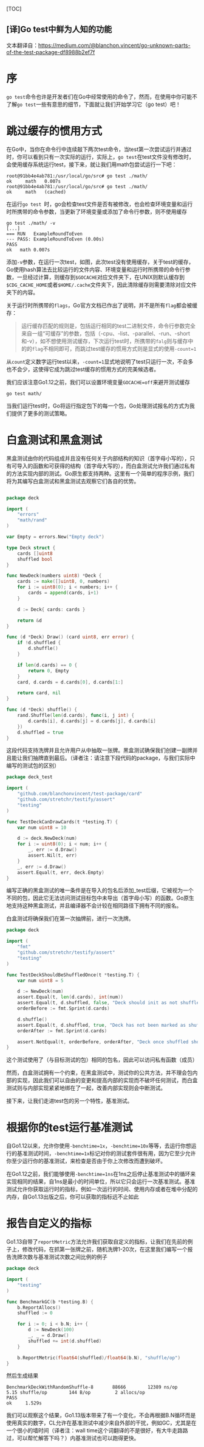 [TOC]



## [译]Go test中鲜为人知的功能



文本翻译自：https://medium.com/@blanchon.vincent/go-unknown-parts-of-the-test-package-df8988b2ef7f



# 序



`go test`命令也许是开发者们在Go中经常使用的命令了，然而，在使用中你可能不了解`go test`一些有意思的细节，下面就让我们开始学习它（go test）吧！



# 跳过缓存的惯用方式



在Go中，当你在命令行中连续敲下两次test命令，当test第一次尝试运行并通过时，你可以看到只有一次实际的运行，实际上，`go test`在test文件没有修改时，会使用缓存系统运行test，接下来，就让我们用math包尝试运行一下吧：

```
root@91bb4e4ab781:/usr/local/go/src# go test ./math/
ok     math   0.007s
root@91bb4e4ab781:/usr/local/go/src# go test ./math/
ok     math   (cached)
```

在运行`go test `时，go会检查test文件是否有被修改，也会检查环境变量和运行时所携带的命令参数，当更新了环境变量或添加了命令行参数，则不使用缓存

```
go test ./math/ -v
[...]
=== RUN   ExampleRoundToEven
--- PASS: ExampleRoundToEven (0.00s)
PASS
ok   math 0.007s
```

添加`-v`参数，在运行一次test，如图，此次test没有使用缓存，关于test的缓存，Go使用hash算法去比较运行的文件内容、环境变量和运行时所携带的命令行参数，一旦经过计算，则缓存到`$GOCACHE`对应文件夹下，在UNIX则默认缓存到`$CDG_CACHE_HOME`或者`$HOME/.cache`文件夹下，因此清除缓存则需要清除对应文件夹下的内容。



关于运行时所携带的`flags`，Go官方文档已作出了说明，并不是所有`flag`都会被缓存：

> 运行缓存匹配的规则是，包括运行相同的test二进制文件，命令行参数完全来自一组“可缓存”的参数，包括（-cpu、-list、-parallel、-run、-short和-v），如不想使用测试缓存，下次运行test时，所携带的`falg`则与缓存中的的`flag`不相同即可，而跳过test缓存的惯用方式则是显式的使用`-count=1`



从`count`定义数字运行test以来，`-count=1`显式地说明了test只运行一次，不会多也不会少，这使得它成为跳过test缓存的惯用方式的完美候选者。



我们应该注意Go1.12之前，我们可以设置环境变量`GOCACHE=off`来避开测试缓存

`go test math/`

当我们运行test时，Go将运行指定包下的每一个包，Go处理测试报名的方式为我们提供了更多的测试策略。



# 白盒测试和黑盒测试



黑盒测试由你的代码组成并且没有任何关于内部结构的知识（首字母小写的），只有可导入的函数和可获得的结构（首字母大写的），而白盒测试允许我们通过私有的方法实现内部的测试。Go原生都支持两种。这里有一个简单的程序示例，我们将为其编写白盒测试和黑盒测试去观察它们各自的优势。

```go

package deck

import (
	"errors"
	"math/rand"
)

var Empty = errors.New("Empty deck")

type Deck struct {
	cards []uint8
	shuffled bool
}

func NewDeck(numbers uint8) *Deck {
	cards := make([]uint8, 0, numbers)
	for i := uint8(0); i < numbers; i++ {
		cards = append(cards, i+1)
	}

	d := Deck{ cards: cards }

	return &d
}

func (d *Deck) Draw() (card uint8, err error) {
	if !d.shuffled {
		d.shuffle()
	}

	if len(d.cards) == 0 {
		return 0, Empty
	}
	card, d.cards = d.cards[0], d.cards[1:]

	return card, nil
}

func (d *Deck) shuffle() {
	rand.Shuffle(len(d.cards), func(i, j int) {
		d.cards[i], d.cards[j] = d.cards[j], d.cards[i]
	})
	d.shuffled = true
}
```

这段代码支持洗牌并且允许用户从中抽取一张牌。黑盒测试确保我们创建一副牌并且能让我们抽牌直到最后。（译者注：请注意下段代码的package，与我们实际中编写的测试包的区别）

```go
package deck_test

import (
	"github.com/blanchonvincent/test-package/card"
	"github.com/stretchr/testify/assert"
	"testing"
)

func TestDeckCanDrawCards(t *testing.T) {
	var num uint8 = 10

	d := deck.NewDeck(num)
	for i := uint8(0); i < num; i++ {
		_, err := d.Draw()
		assert.Nil(t, err)
	}
	_, err := d.Draw()
	assert.Equal(t, err, deck.Empty)
}
```

编写正确的黑盒测试的唯一条件是在导入的包名后添加_test后缀，它被视为一个不同的包，因此它无法访问测试目标包中未导出（首字母小写）的函数。Go原生地支持这种黑盒测试，并且编译器不会计较在相同路径下拥有不同的报名。



白盒测试将确保我们在第一次抽牌前，进行一次洗牌。

```go
package deck

import (
	"fmt"
	"github.com/stretchr/testify/assert"
	"testing"
)

func TestDeckShouldBeShuffledOnce(t *testing.T) {
	var num uint8 = 5

	d := NewDeck(num)
	assert.Equal(t, len(d.cards), int(num))
	assert.Equal(t, d.shuffled, false, "Deck should init as not shuffled")
	orderBefore := fmt.Sprint(d.cards)

	d.shuffle()
	assert.Equal(t, d.shuffled, true, "Deck has not been marked as shuffled")
	orderAfter := fmt.Sprint(d.cards)

	assert.NotEqual(t, orderBefore, orderAfter, "Deck once shuffled should have new card order")
}
```

这个测试使用了（与目标测试的包）相同的包名，因此可以访问私有函数（成员）



然而，白盒测试拥有一个约束，在黑盒测试中，测试你的公共方法，并不理会包内部的实现，因此我们可以自由的变更和提高内部的实现而不破坏任何测试，而白盒测试则与内部实现紧紧地绑在了一起，改善内部实现则会中断测试。



接下来，让我们走进test包的另一个特性，基准测试。



# 根据你的test运行基准测试



自Go1.12以来，允许你使用`-benchtime=1x`，`-benchtime=10x`等等，去运行你想运行的基准测试时间，`-benchtime=1x`标记对你的测试套件很有用，因为它至少允许你至少运行你的基准测试，来检查是否由于你上次修改而遭到破坏。

在Go1.12之前，我们能够使用`-benchtime=1ns`在1ns之后停止基准测试中的循环来实现相同的结果，自1ns是最小的时间单位，所以它只会运行一次基准测试。基准测试允许你获取运行时的指标，例如一次运行的时间、使用内存或者在堆中分配的内存，自Go1.13出版之后，你可以获取的指标远不止如此



# 报告自定义的指标



Go1.13自带了`reportMetric`方法允许我们获取自定义的指标，让我们在先前的例子上，修改代码，在抓第一张牌之前，随机洗牌1-20次，在这里我们编写一个报告洗牌次数与基准测试次数之间比例的例子



```go
package deck

import (
	"testing"
)

func BenchmarkGC(b *testing.B) {
	b.ReportAllocs()
	shuffled := 0

	for i := 0; i < b.N; i++ {
		d := NewDeck(100)
		_, _ = d.Draw()
		shuffled += int(d.shuffled)
	}

	b.ReportMetric(float64(shuffled)/float64(b.N), "shuffle/op")
}
```

然后生成结果

```
BenchmarkDeckWithRandomShuffle-8       88666        12389 ns/op            5.15 shuffle/op        144 B/op         2 allocs/op
PASS
ok     1.529s
```

我们可以观察这个结果，Go1.13版本带来了有一个变化，不会再根据B.N循环而是使用真实的数字，CL允许在基准测试中减少来自外部的干扰，例如GC，尤其是在一个很小的墙时间（译者注：wall time这个词翻译的不是很好，有大牛走路路过，可以帮忙解答下吗？）内基准测试也可以跑得更快。

























